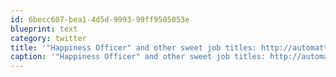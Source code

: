 ```yaml
---
id: 6becc607-bea1-4d5d-9993-99ff9505053e
blueprint: text
category: twitter
title: '"Happiness Officer" and other sweet job titles: http://automattic.com/jobs/'
caption: '"Happiness Officer" and other sweet job titles: http://automattic.com/jobs/'
---
```

